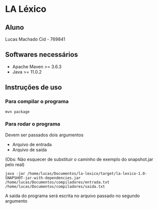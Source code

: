 # LA Léxico

## Aluno
Lucas Machado Cid - 769841

## Softwares necessários

- Apache Maven >= 3.6.3
- Java >= 11.0.2

## Instruções de uso

### Para compilar o programa

    mvn package

### Para rodar o programa

Devem ser passados dois argumentos

- Arquivo de entrada
- Arquivo de saída

(Obs: Não esquecer de substituir o caminho de exemplo do snapshot.jar pelo real)

    java -jar /home/lucas/Documentos/la-lexico/target/la-lexico-1.0-SNAPSHOT-jar-with-dependencies.jar /home/lucas/Documentos/compiladores/entrada.txt /home/lucas/Documentos/compiladores/saida.txt

A saída do programa será escrita no arquivo passado no segundo argumento
